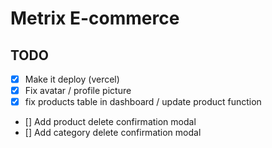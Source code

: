 # Metrix E-commerce

## TODO

- [x] Make it deploy (vercel)
- [x] Fix avatar / profile picture
- [x] fix products table in dashboard / update product function
- [] Add product delete confirmation modal
- [] Add category delete confirmation modal
